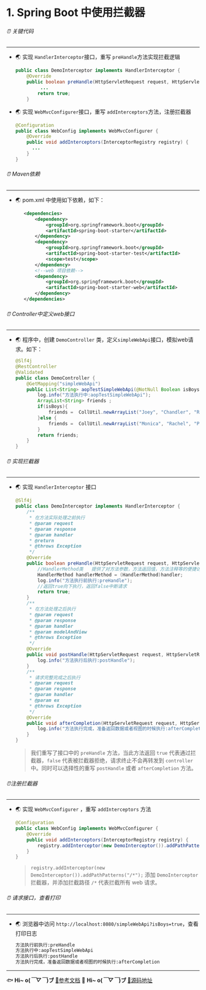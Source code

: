 # 1. Spring Boot 中使用拦截器
###### ⏰ 关键代码<span id="关键代码"></span>
---
- 🌏 实现 `HandlerInterceptor`接口，重写 `preHandle`方法实现拦截逻辑
    ```java
    public class DemoInterceptor implements HandlerInterceptor {
        @Override
        public boolean preHandle(HttpServletRequest request, HttpServletResponse response, Object handler) throws Exception {
             ...
            return true;
        }
    ```
- 🌏 实现 `WebMvcConfigurer`接口，重写 `addInterceptors`方法，注册拦截器
    ```java
    @Configuration
    public class WebConfig implements WebMvcConfigurer {
        @Override
        public void addInterceptors(InterceptorRegistry registry) {
          ...
        }
    }
    ```
###### ⏰ Maven依赖<span id="Maven依赖"></span>
---
- 🌏 pom.xml 中使用如下依赖，如下：
    ```xml
       <dependencies>
           <dependency>
               <groupId>org.springframework.boot</groupId>
               <artifactId>spring-boot-starter</artifactId>
           </dependency>
           <dependency>
               <groupId>org.springframework.boot</groupId>
               <artifactId>spring-boot-starter-test</artifactId>
               <scope>test</scope>
           </dependency>
           <!--web 项目依赖-->
           <dependency>
               <groupId>org.springframework.boot</groupId>
               <artifactId>spring-boot-starter-web</artifactId>
           </dependency>
       </dependencies>
   ```

###### ⏰ Controller中定义web接口<span id="创建Controller"></span>
---
- 🌏 程序中，创建 `DemoController` 类，定义`simpleWebApi`接口，模拟web请求。如下：
    ```java
    @Slf4j
    @RestController
    @Validated
    public class DemoController {
        @GetMapping("simpleWebApi")
        public List<String> aopTestSimpleWebApi(@NotNull Boolean isBoys){
            log.info("方法执行中:aopTestSimpleWebApi");
            ArrayList<String> friends ;
            if(isBoys){
                friends =  CollUtil.newArrayList("Joey", "Chandler", "Rose");
            }else {
                friends =  CollUtil.newArrayList("Monica", "Rachel", "Phoebe");
            }
            return friends;
        }
    }
    ```

###### ⏰ 实现拦截器<span id="实现拦截器"></span>
---
-  🌏 实现 `HandlerInterceptor` 接口
    ```java
    @Slf4j
    public class DemoInterceptor implements HandlerInterceptor {
        /**
         * 在方法实际处理之前执行
         * @param request
         * @param response
         * @param handler
         * @return
         * @throws Exception
         */
        @Override
        public boolean preHandle(HttpServletRequest request, HttpServletResponse response, Object handler) throws Exception {
            //HandlerMethod类   提供了对方法参数，方法返回值，方法注释等的便捷访问。
            HandlerMethod handlerMethod = (HandlerMethod)handler;
            log.info("方法执行前执行:preHandle");
            //返回true向下执行，返回false中断请求
            return true;
        }
        /**
         * 在方法处理之后执行
         * @param request
         * @param response
         * @param handler
         * @param modelAndView
         * @throws Exception
         */
        @Override
        public void postHandle(HttpServletRequest request, HttpServletResponse response, Object handler, ModelAndView modelAndView) throws Exception {
            log.info("方法执行后执行:postHandle");
        }
        /**
         * 请求完整完成之后执行
         * @param request
         * @param response
         * @param handler
         * @param ex
         * @throws Exception
         */
        @Override
        public void afterCompletion(HttpServletRequest request, HttpServletResponse response, Object handler, Exception ex) throws Exception {
            log.info("方法执行完成，准备返回数据或者视图的时候执行:afterCompletion");
        }
    }
   ```
   > 我们重写了接口中的 `preHandle` 方法，当此方法返回 `true` 代表通过拦截器，`false` 代表被拦截器拒绝，请求终止不会再转发到 `controller`中。同时可以选择性的重写 `postHandle` 或者 `afterCompletion` 方法。
###### ⏰注册拦截器<span id="注册拦截器"></span>
---   
-  🌏 实现 `WebMvcConfigurer` ，重写 `addInterceptors` 方法
    ```java
    @Configuration
    public class WebConfig implements WebMvcConfigurer {
        @Override
        public void addInterceptors(InterceptorRegistry registry) {
            registry.addInterceptor(new DemoInterceptor()).addPathPatterns("/*");
        }
    }
    ```
   > `registry.addInterceptor(new DemoInterceptor()).addPathPatterns("/*");` 添加 `DemoInterceptor` 拦截器，并添加拦截路径    `/*` 代表拦截所有 web 请求。
###### ⏰ 请求接口，查看打印<span id="测试"></span>
---   
-   🌏 浏览器中访问 `http://localhost:8080/simpleWebApi?isBoys=true`，查看打印日志
    ```sh
    方法执行前执行:preHandle
    方法执行中:aopTestSimpleWebApi
    方法执行后执行:postHandle
    方法执行完成，准备返回数据或者视图的时候执行:afterCompletion
    ```
--- 
🐟 <strong> Hi~ o(*￣▽￣*)ブ <span id="参考"> </strong><a  target="_blank" href="https://docs.spring.io/spring-framework/docs/current/reference/html/web.html#mvc-config-interceptors">🌱参考文档</a>
🐋 <strong> Hi~ o(*￣▽￣*)ブ <span id="源码地址"> </strong><a  target="_blank" href="https://github.com/SpanishSoap/spring-boot-ohbee">🌱源码地址</a>